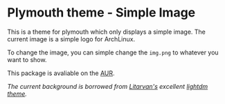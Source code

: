 # Plymouth theme - Simple Image

This is a theme for plymouth which only displays a simple image. The current image is a simple logo for ArchLinux.

To change the image, you can simple change the `img.png` to whatever you want to show.

This package is avaliable on the [AUR](aur.archlinux.org).

_The current background is borrowed from [Litarvan's](https://github.com/Litarvan) excellent [lightdm theme](https://github.com/Litarvan/lightdm-webkit-theme-litarvan)._
